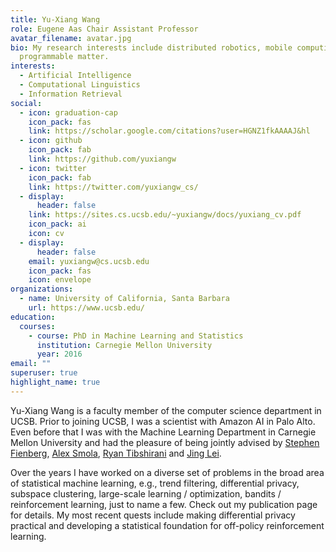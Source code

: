 ```yaml
---
title: Yu-Xiang Wang
role: Eugene Aas Chair Assistant Professor
avatar_filename: avatar.jpg
bio: My research interests include distributed robotics, mobile computing and
  programmable matter.
interests:
  - Artificial Intelligence
  - Computational Linguistics
  - Information Retrieval
social:
  - icon: graduation-cap
    icon_pack: fas
    link: https://scholar.google.com/citations?user=HGNZ1fkAAAAJ&hl
  - icon: github
    icon_pack: fab
    link: https://github.com/yuxiangw
  - icon: twitter
    icon_pack: fab
    link: https://twitter.com/yuxiangw_cs/
  - display:
      header: false
    link: https://sites.cs.ucsb.edu/~yuxiangw/docs/yuxiang_cv.pdf
    icon_pack: ai
    icon: cv
  - display:
      header: false
    email: yuxiangw@cs.ucsb.edu
    icon_pack: fas
    icon: envelope
organizations:
  - name: University of California, Santa Barbara
    url: https://www.ucsb.edu/
education:
  courses:
    - course: PhD in Machine Learning and Statistics
      institution: Carnegie Mellon University
      year: 2016
email: ""
superuser: true
highlight_name: true
---
```

Yu-Xiang Wang is a faculty member of the computer science department in UCSB. Prior to joining UCSB, I was a scientist with Amazon AI in Palo Alto. Even before that I was with the Machine Learning Department in Carnegie Mellon University and had the pleasure of being jointly advised by [Stephen Fienberg](http://www.stat.cmu.edu/~fienberg/), [Alex Smola](http://alex.smola.org/), [Ryan Tibshirani](http://www.stat.cmu.edu/~ryantibs/) and [Jing Lei](http://www.stat.cmu.edu/~jinglei/).

Over the years I have worked on a diverse set of problems in the broad area of statistical machine learning, e.g., trend filtering, differential privacy, subspace clustering, large-scale learning / optimization, bandits / reinforcement learning, just to name a few. Check out my publication page for details. My most recent quests include making differential privacy practical and developing a statistical foundation for off-policy reinforcement learning.